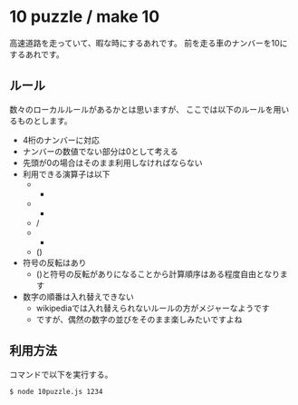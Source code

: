 # 10 puzzle / make 10

高速道路を走っていて、暇な時にするあれです。
前を走る車のナンバーを10にするあれです。

## ルール

数々のローカルルールがあるかとは思いますが、
ここでは以下のルールを用いるものとします。

* 4桁のナンバーに対応
* ナンバーの数値でない部分は0として考える
* 先頭が0の場合はそのまま利用しなければならない
* 利用できる演算子は以下
  * +
  * -
  * /
  * *
  * ()
* 符号の反転はあり
  * ()と符号の反転がありになることから計算順序はある程度自由となります
* 数字の順番は入れ替えできない
  * wikipediaでは入れ替えられないルールの方がメジャーなようです
  * ですが、偶然の数字の並びをそのまま楽しみたいですよね

## 利用方法

コマンドで以下を実行する。

~~~sh
$ node 10puzzle.js 1234
~~~

